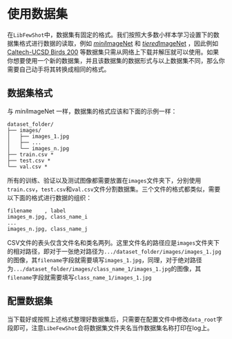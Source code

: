 # 使用数据集

在`LibFewShot`中，数据集有固定的格式。我们按照大多数小样本学习设置下的数据集格式进行数据的读取，例如 [*mini*ImageNet](https://paperswithcode.com/dataset/miniimagenet-1) 和 [*tiered*ImageNet](https://paperswithcode.com/dataset/tieredimagenet) ，因此例如
[Caltech-UCSD Birds 200](http://www.vision.caltech.edu/visipedia/CUB-200.html)
等数据集只需从网络上下载并解压就可以使用。如果你想要使用一个新的数据集，并且该数据集的数据形式与以上数据集不同，那么你需要自己动手将其转换成相同的格式。

## 数据集格式
与 *mini*ImageNet 一样，数据集的格式应该和下面的示例一样：
```
dataset_folder/
├── images/
│   ├── images_1.jpg
│   ├── ...
│   └── images_n.jpg
├── train.csv *
├── test.csv *
└── val.csv *
```

所有的训练、验证以及测试图像都需要放置在`images`文件夹下，分别使用`train.csv`，`test.csv`和`val.csv`文件分割数据集。三个文件的格式都类似，需要以下面的格式进行数据的组织：
```csv
filename    , label
images_m.jpg, class_name_i
...
images_n.jpg, class_name_j
```
CSV文件的表头仅含文件名和类名两列。这里文件名的路径应是`images`文件夹下的相对路径，即对于一张绝对路径为`.../dataset_folder/images/images_1.jpg`的图像，其`filename`字段就需要填写`images_1.jpg`，同理，对于绝对路径为`.../dataset_folder/images/class_name_1/images_1.jpg`的图像，其`filename`字段就需要填写`class_name_1/images_1.jpg`

## 配置数据集
当下载好或按照上述格式整理好数据集后，只需要在配置文件中修改`data_root`字段即可，注意`LibeFewShot`会将数据集文件夹名当作数据集名称打印在log上。
